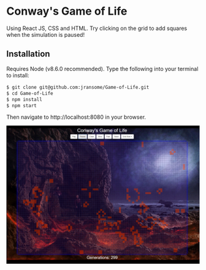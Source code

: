 # Conway's Game of Life

Using React JS, CSS and HTML. Try clicking on the grid to add squares when the simulation is paused!

## Installation

Requires Node (v8.6.0 recommended). Type the following into your terminal to install:

```
$ git clone git@github.com:jransome/Game-of-Life.git
$ cd Game-of-Life
$ npm install
$ npm start
```

Then navigate to http://localhost:8080 in your browser.

![screenshot](/images/readme_screenshot.png)
